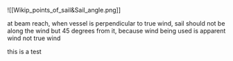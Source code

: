 ![[Wikip_points_of_sail&Sail_angle.png]]

at beam reach, when vessel is perpendicular to true wind, sail should not be along the wind but 45 degrees from it, because wind being used is apparent wind not true wind

this is a test